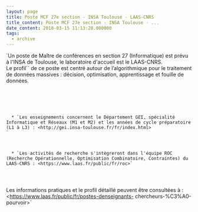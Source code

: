 ```yaml
---
layout: page
title: Poste MCF 27e section - INSA Toulouse - LAAS-CNRS
title_content: Poste MCF 27e section - INSA Toulouse - ...
date_content: 2018-03-15 11:13:28.000000
tags:
  - archive
---
```

`Un poste de Maître de conférences en section 27 (Informatique) est prévu à
l'INSA de Toulouse, le laboratoire d'accueil est le LAAS-CNRS.  
Le profil`` de ce poste est centré autour de l’algorithmique pour le
traitement de données massives : décision, optimisation, apprentissage et
fouille de données.  
```





  * `Les enseignements concernent le Département GEI, spécialité Informatique et Réseaux (M1 et M2) et les années de cycle préparatoire (L1 à L3) : <http://gei.insa-toulouse.fr/fr/index.html>  
`



  * `Les activités de recherche s'intègreront dans l'équipe ROC (Recherche Opérationnelle, Optimisation Combinatoire, Contraintes) du LAAS-CNRS : <https://www.laas.fr/public/fr/roc>`




```  
Les informations pratiques et le profil détaillé peuvent être consultées à :  
<https://www.laas.fr/public/fr/postes-denseignants-
chercheurs-%C3%A0-pourvoir>`


